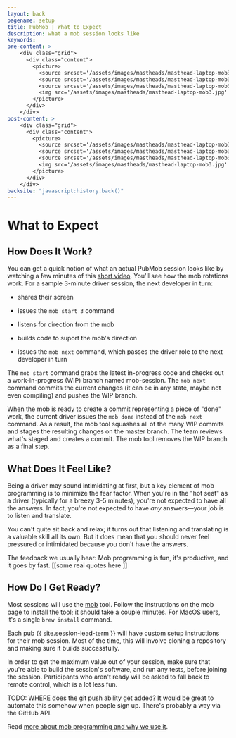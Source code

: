 ```yaml
---
layout: back
pagename: setup
title: PubMob | What to Expect
description: what a mob session looks like
keywords:
pre-content: >
    <div class="grid">
      <div class="content">
        <picture>
          <source srcset='/assets/images/mastheads/masthead-laptop-mob3.jpg' media='(max-width: 1080px)'>
          <source srcset='/assets/images/mastheads/masthead-laptop-mob3.jpg' media='(min-width: 960px)'>
          <source srcset='/assets/images/mastheads/masthead-laptop-mob3.jpg' media='(min-width: 830px'>
          <img src='/assets/images/mastheads/masthead-laptop-mob3.jpg' alt='PubMob what to expect'>
        </picture>
      </div>
    </div>
post-content: >
    <div class="grid">
      <div class="content">
        <picture>
          <source srcset='/assets/images/mastheads/masthead-laptop-mob3.jpg' media='(max-width: 1080px)'>
          <source srcset='/assets/images/mastheads/masthead-laptop-mob3.jpg' media='(min-width: 960px)'>
          <source srcset='/assets/images/mastheads/masthead-laptop-mob3.jpg' media='(min-width: 830px'>
          <img src='/assets/images/mastheads/masthead-laptop-mob3.jpg' alt='PubMob what to expect'>
        </picture>
      </div>
    </div>
backsite: "javascript:history.back()"
---
```

<div class="horizontal-rule">
  <div class="lr"></div>
  <h1>What to Expect</h1>
  <div class="lr"></div>
</div>

<section class="seo">
  <p>
  </p>
  <p>
  </p>
</section>

<section class="boxes">
  <div class="box LightBlue">
    <h2>How Does It Work?</h2>
    <p>You can get a quick notion of what an actual PubMob session looks like by
      watching a few minutes of this <a href="">short video</a>. You'll see 
      how the mob rotations work. For a sample 3-minute driver session, the 
      next developer in turn:</p>
      <ul class="list">
        <li><p>shares their screen</p></li>
        <li><p>issues the <code>mob start 3</code> command</p></li>
        <li><p>listens for direction from the mob</p></li>
        <li><p>builds code to suport the mob's direction</p></li>
        <li><p>issues the <code>mob next</code> command, which passes the driver role to the next developer in turn</p></li>
      </ul>
    <p>The <code>mob start</code> command grabs the latest in-progress code
      and checks out a work-in-progress (WIP) branch named mob-session.
     The <code>mob next</code> command commits the current changes (it can
      be in any state, maybe not even compiling) and pushes the WIP branch.</p>
    <p>When the mob is ready to create a commit representing a piece of "done" work,
      the current driver issues the <code>mob done</code> instead of the
      <code>mob next</code> command. As a result, the mob tool squashes all
      of the many WIP commits and stages the resulting changes on the master
      branch. The team reviews what's staged and creates a commit. The mob
      tool removes the WIP branch as a final step.</p>
  </div>
  <div class="box LightGreen">
    <h2>What Does It Feel Like?</h2>
    <p>Being a driver may sound intimidating at first, but a key element of 
      mob programming is to minimize the fear factor. When you're in the "hot seat" as a driver
      (typically for a breezy 3-5 minutes),
      you're not expected to have all the answers. In fact, you're not expected to
      have <em>any</em> answers&mdash;your job is to listen and translate.</p>
    <p>You can't quite sit back and relax; it turns out that listening and translating
     is a valuable skill all its own. But it does mean that you should never feel
      pressured or intimidated because you don't have the answers.</p>
    <p>The feedback we usually hear: Mob programming is fun, it's productive,
      and it goes by fast. [[some real quotes here ]]</p>
  </div>
  <div class="box LightYellow">
    <h2>How Do I Get Ready?</h2>
    <p>Most sessions will use the <a href="http://github.com/remotemobprogramming/mob">mob</a> tool. Follow the instructions on the mob page to install the tool; it should take a couple minutes. For MacOS users, it's a single <code>brew install</code> command.</p>
    <p>
      Each pub {{ site.session-lead-term }} will have custom setup instructions for their mob session.
      Most of the time, this will involve cloning a repository and making sure
      it builds successfully.</p>
    <p>In order to get the maximum value out of your session, make sure that you're
    able to build the session's software, and run any tests, before joining the session.
    Participants who aren't ready will be asked to fall back to remote control,
    which is a lot less fun.</p>

<p>TODO: WHERE does the git push ability get added? It would be great to automate this somehow when people sign up. There's probably a way via the GitHub API.</p>

  <p>
  Read <a href="/mobbing">more about mob programming and why we use it</a>.
  </p>
  </div>
  
</section>

